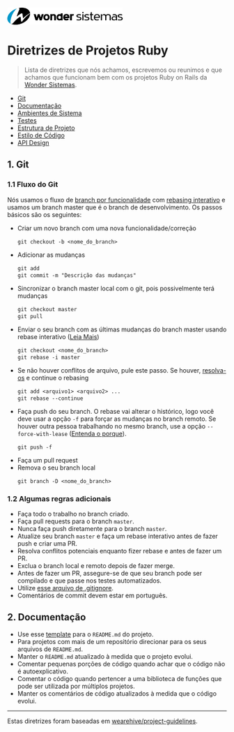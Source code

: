 
![Wonder Sistemas Logo](./logo.png)

# Diretrizes de Projetos Ruby
> Lista de diretrizes que nós achamos, escrevemos ou reunimos e que achamos que funcionam bem com os projetos Ruby on Rails da [Wonder Sistemas](http://www.wonder.com.br).

- [Git](#git)
- [Documentação](#documentation)
- [Ambientes de Sistema](#environments)
- [Testes](#testing)
- [Estrutura de Projeto](#structure-and-naming)
- [Estilo de Código](#code-style)
- [API Design](#api-design)

## 1. Git <a name="git"></a>

### 1.1 Fluxo do Git
Nós usamos o fluxo de [branch por funcionalidade](https://www.atlassian.com/git/tutorials/comparing-workflows#feature-branch-workflow) com [rebasing interativo](https://www.atlassian.com/git/tutorials/merging-vs-rebasing#the-golden-rule-of-rebasing) e usamos um branch master que é o branch de desenvolvimento. Os passos básicos são os seguintes:

* Criar um novo branch com uma nova funcionalidade/correção
    ```
    git checkout -b <nome_do_branch>
    ```
* Adicionar as mudanças
    ```
    git add
    git commit -m "Descrição das mudanças"
    ```
* Sincronizar o branch master local com o git, pois possivelmente terá mudanças
    ```
    git checkout master
    git pull
    ```
* Enviar o seu branch com as últimas mudanças do branch master usando rebase interativo ([Leia Mais](https://www.atlassian.com/git/tutorials/merging-vs-rebasing#the-golden-rule-of-rebasing))
    ```
    git checkout <nome_do_branch>
    git rebase -i master
    ```
* Se não houver conflitos de arquivo, pule este passo. Se houver, [resolva-os](https://help.github.com/articles/resolving-a-merge-conflict-using-the-command-line/)  e continue o rebasing
    ```
	git add <arquivo1> <arquivo2> ...
    git rebase --continue
    ```
* Faça push do seu branch. O rebase vai alterar o histórico, logo você deve usar a opção `-f` para forçar as mudanças no branch remoto. Se houver outra pessoa trabalhando no mesmo branch, use a opção `--force-with-lease` ([Entenda o porque](https://developer.atlassian.com/blog/2015/04/force-with-lease/)).
    ```
    git push -f
    ```
* Faça um pull request
* Remova o seu branch local
    ```
    git branch -D <nome_do_branch>
    ```

### 1.2 Algumas regras adicionais

* Faça todo o trabalho no branch criado.
* Faça pull requests para o branch `master`.
* Nunca faça push diretamente para o branch `master`.
* Atualize seu branch `master` e faça um rebase interativo antes de fazer push e criar uma PR.
* Resolva conflitos potenciais enquanto fizer rebase e antes de fazer um PR.
* Exclua o branch local e remoto depois de fazer merge.
* Antes de fazer um PR, assegure-se de que seu branch pode ser compilado e que passe nos testes automatizados.
* Utilize [esse arquivo de .gitignore](./.gitignore).
* Comentários de commit devem estar em português.

## 2. Documentação <a name="documentation"></a>

* Use esse [template](./README.sample.md) para o `README.md` do projeto.
* Para projetos com mais de um repositório direcionar para os seus arquivos de `README.md`.
* Manter o `README.md` atualizado à medida que o projeto evolui.
* Comentar pequenas porções de código quando achar que o código não é autoexplicativo.
* Comentar o código quando pertencer a uma biblioteca de funções que pode ser utilizada por múltiplos projetos.
* Manter os comentários de código atualizados à medida que o código evolui.

---
Estas diretrizes foram baseadas em [wearehive/project-guidelines](https://github.com/wearehive/project-guidelines).
